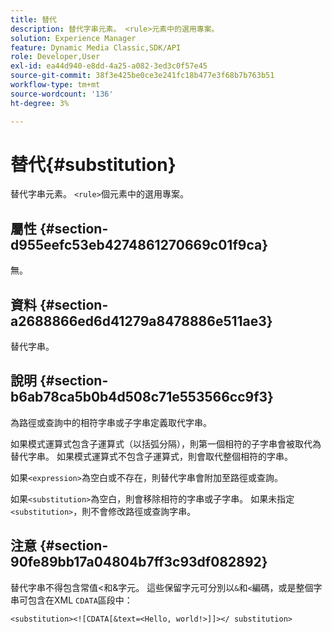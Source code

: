 ```yaml
---
title: 替代
description: 替代字串元素。 <rule>元素中的選用專案。
solution: Experience Manager
feature: Dynamic Media Classic,SDK/API
role: Developer,User
exl-id: ea44d940-e8dd-4a25-a082-3ed3c0f57e45
source-git-commit: 38f3e425be0ce3e241fc18b477e3f68b7b763b51
workflow-type: tm+mt
source-wordcount: '136'
ht-degree: 3%

---
```


# 替代{#substitution}

替代字串元素。 `<rule>`個元素中的選用專案。

## 屬性 {#section-d955eefc53eb4274861270669c01f9ca}

無。

## 資料 {#section-a2688866ed6d41279a8478886e511ae3}

替代字串。

## 說明 {#section-b6ab78ca5b0b4d508c71e553566cc9f3}

為路徑或查詢中的相符字串或子字串定義取代字串。

如果模式運算式包含子運算式（以括弧分隔），則第一個相符的子字串會被取代為替代字串。 如果模式運算式不包含子運算式，則會取代整個相符的字串。

如果`<expression>`為空白或不存在，則替代字串會附加至路徑或查詢。

如果`<substitution>`為空白，則會移除相符的字串或子字串。 如果未指定`<substitution>`，則不會修改路徑或查詢字串。

## 注意 {#section-90fe89bb17a04804b7ff3c93df082892}

替代字串不得包含常值&lt;和&amp;字元。 這些保留字元可分別以`&`和`<`編碼，或是整個字串可包含在XML `CDATA`區段中：

`<substitution><![CDATA[&text=<Hello, world!>]]></ substitution>`
